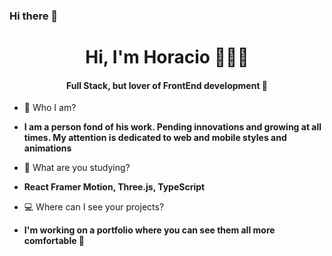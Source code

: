 ### Hi there 👋
<h1 align="center">Hi, I'm Horacio 👨🏽‍💻</h1>
<h4 align="center">Full Stack, but lover of FrontEnd development 🦦</h4>


- 💬 Who I am? 
- **I am a person fond of his work. Pending innovations and growing at all times. My attention is dedicated to web and mobile styles and animations**

- 🌱 What are you studying?
- **React Framer Motion, Three.js, TypeScript**

- 💻 Where can I see your projects?
- **I'm working on a portfolio where you can see them all more comfortable 🐣**


<!--
**AngelRRand/AngelRRand** is a ✨ _special_ ✨ repository because its `README.md` (this file) appears on your GitHub profile.

Here are some ideas to get you started:

- 🔭 I’m currently working on ...

- 👯 I’m looking to collaborate on ...
- 🤔 I’m looking for help with ...
- 💬 Ask me about ...
- 📫 How to reach me: ...
- 😄 Pronouns: ...
- ⚡ Fun fact: ...
-->
